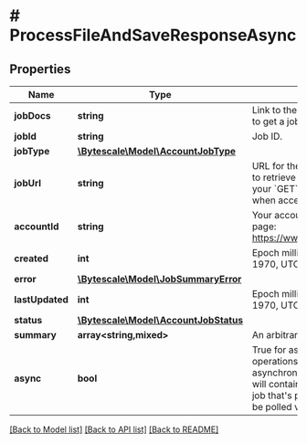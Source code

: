 # # ProcessFileAndSaveResponseAsync

## Properties

Name | Type | Description | Notes
------------ | ------------- | ------------- | -------------
**jobDocs** | **string** | Link to the documentation that describes how to get a job&#39;s status from its job ID. |
**jobId** | **string** | Job ID. |
**jobType** | [**\Bytescale\Model\AccountJobType**](AccountJobType.md) |  |
**jobUrl** | **string** | URL for the job&#39;s status.  You can &#x60;GET&#x60; this URL to retrieve the job&#39;s status.  You must authorize your &#x60;GET&#x60; request with a &#x60;&#x60;&#x60;secret_*&#x60;&#x60;&#x60; API key when accessing the URL. |
**accountId** | **string** | Your account ID.  This is visible on the settings page:  https://www.bytescale.com/dashboard/settings |
**created** | **int** | Epoch milliseconds (since midnight 1 January 1970, UTC). |
**error** | [**\Bytescale\Model\JobSummaryError**](JobSummaryError.md) |  |
**lastUpdated** | **int** | Epoch milliseconds (since midnight 1 January 1970, UTC). |
**status** | [**\Bytescale\Model\AccountJobStatus**](AccountJobStatus.md) |  |
**summary** | **array<string,mixed>** | An arbitrary JSON object. |
**async** | **bool** | True for asynchronous file processing operations (e.g. video transcoding).  For asynchronous operations, the response body will contain information about the background job that&#39;s processing the file, which can then be polled via the GetJob operation. |

[[Back to Model list]](../../README.md#models) [[Back to API list]](../../README.md#endpoints) [[Back to README]](../../README.md)
